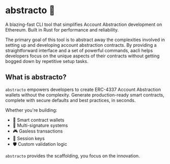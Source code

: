 # abstracto 🚀

A blazing-fast CLI tool that simplifies Account Abstraction development on Ethereum. Built in Rust for performance and reliability.

The primary goal of this tool is to abstract away the complexities involved in setting up and developing account abstraction contracts. By providing a straightforward interface and a set of powerful commands, aacli helps developers focus on the unique aspects of their contracts without getting bogged down by repetitive setup tasks.

## What is abstracto?

`abstracto` empowers developers to create ERC-4337 Account Abstraction wallets without the complexity. Generate production-ready smart contracts, complete with secure defaults and best practices, in seconds.

Whether you're building:
- 🔐 Smart contract wallets
- 🤝 Multi-signature systems
- 🎮 Gasless transactions
- 🔄 Session keys
- 🛡️ Custom validation logic

`abstracto` provides the scaffolding, you focus on the innovation.
